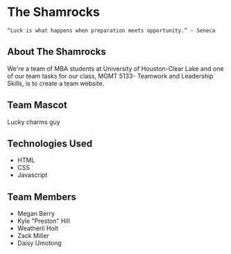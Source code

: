 # The Shamrocks
 ``
 “Luck is what happens when preparation meets opportunity.” - Seneca  
 ``
## About The Shamrocks
We're a team of MBA students at University of Houston-Clear Lake and one of our team tasks for our class, MGMT 5133- Teamwork and Leadership Skills, is to create a team website.

## Team Mascot
Lucky charms guy

## Technologies Used
- HTML
- CSS
- Javascript

## Team Members
- Megan Berry
- Kyle "Preston" Hill
- Weatherli Holt
- Zack Miller
- Daisy Umotong
